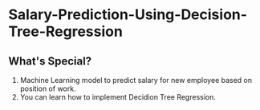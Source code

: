 # Salary-Prediction-Using-Decision-Tree-Regression
## What's Special?
  1. Machine Learning model to predict salary for new employee based on position of work.
  2. You can learn how to implement Decidion Tree Regression.
